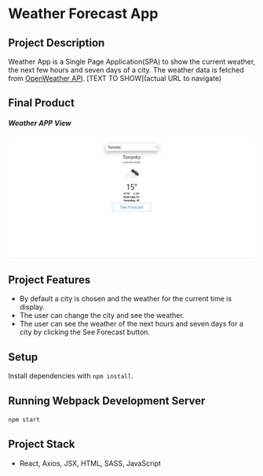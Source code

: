 # Weather Forecast App

## Project Description

Weather App is a Single Page Application(SPA) to show the current weather, the next few hours and seven days of a city.
The weather data is fetched from [OpenWeather API](https://openweathermap.org/).
[TEXT TO SHOW](actual URL to navigate)

## Final Product

#### _Weather APP View_

!["Weather App View"](https://github.com/nhussaini/openweatherap/blob/master/docs/demo.gif?raw=true)

## Project Features

- By default a city is chosen and the weather for the current time is display.
- The user can change the city and see the weather.
- The user can see the weather of the next hours and seven days for a city by clicking the See Forecast button.

## Setup

Install dependencies with `npm install`.

## Running Webpack Development Server

```sh
npm start
```

## Project Stack

- React, Axios, JSX, HTML, SASS, JavaScript
